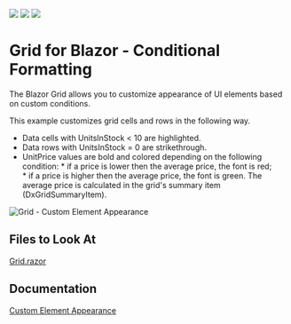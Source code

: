 <!-- default badges list -->
![](https://img.shields.io/endpoint?url=https://codecentral.devexpress.com/api/v1/VersionRange/523307766/22.1.4%2B)
[![](https://img.shields.io/badge/Open_in_DevExpress_Support_Center-FF7200?style=flat-square&logo=DevExpress&logoColor=white)](https://supportcenter.devexpress.com/ticket/details/T1108437)
[![](https://img.shields.io/badge/📖_How_to_use_DevExpress_Examples-e9f6fc?style=flat-square)](https://docs.devexpress.com/GeneralInformation/403183)
<!-- default badges end -->


# Grid for Blazor - Conditional Formatting

The Blazor Grid allows you to customize appearance of UI elements based on custom conditions. 

This example customizes grid cells and rows in the following way.

* Data cells with UnitsInStock < 10 are highlighted.
* Data rows with UnitsInStock = 0 are strikethrough.
* UnitPrice values are bold and colored depending on the following condition: 
		* if a price is lower then the average price, the font is red;  
		* if a price is higher then the average price, the font is green.
	The average price is calculated in the grid's summary item (DxGridSummaryItem).

![Grid - Custom Element Appearance](images/grids.png)

<!-- default file list -->
## Files to Look At

[Grid.razor](./CS/GridConditionalFormatting/Pages/Grid.razor)

## Documentation

[Custom Element Appearance](https://docs.devexpress.com/Blazor/DevExpress.Blazor.DxGrid.CustomizeElement)
